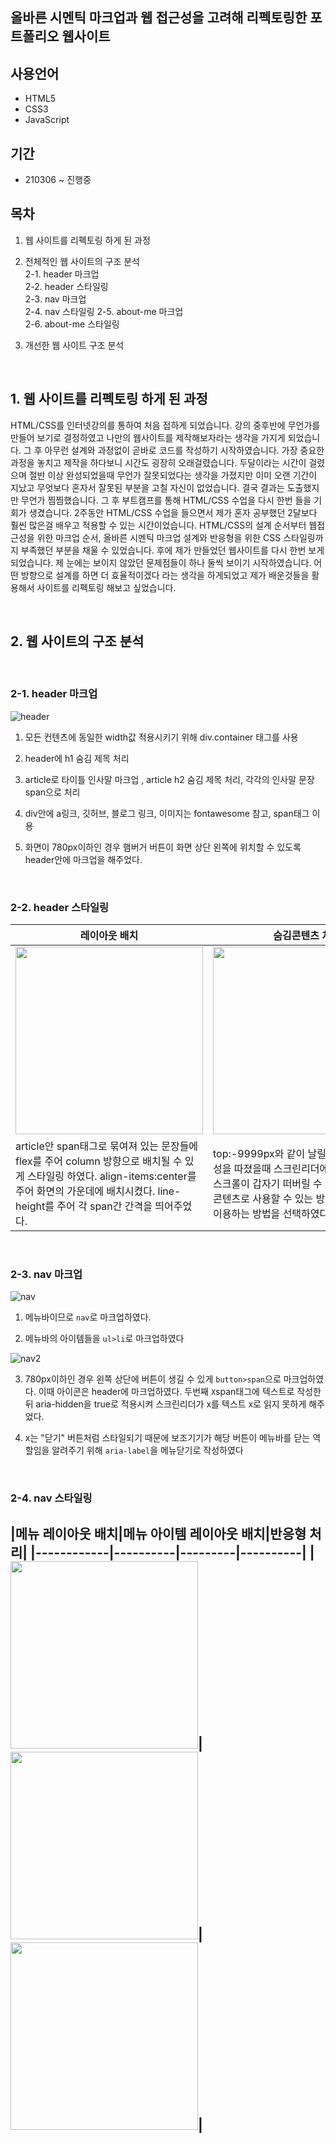 ## 올바른 시멘틱 마크업과 웹 접근성을 고려해 리펙토링한 포트폴리오 웹사이트

## 사용언어    

- HTML5
- CSS3
- JavaScript

## 기간    
- 210306 ~ 진행중

## 목차

1. 웹 사이트를 리펙토링 하게 된 과정   

2. 전체적인 웹 사이트의 구조 분석    
  2-1. header 마크업    
  2-2. header 스타일링      
  2-3. nav 마크업            
  2-4. nav 스타일링
  2-5. about-me 마크업    
  2-6. about-me 스타일링      

3. 개선한 웹 사이트 구조 분석    

<br>

## 1. 웹 사이트를 리펙토링 하게 된 과정
HTML/CSS를 인터넷강의를 통하여 처음 접하게 되었습니다. 강의 중후반에 무언가를 만들어 보기로 결정하였고 나만의 웹사이트를 제작해보자라는 생각을 가지게 되었습니다. 그 후 아무런 설계와 과정없이 곧바로 코드를 작성하기 시작하였습니다. 가장 중요한 과정을 놓치고 제작을 하다보니 시간도 굉장히 오래걸렸습니다. 두달이라는 시간이 걸렸으며 절반 이상 완성되었을때 무언가 잘못되었다는 생각을 가졌지만 이미 오랜 기간이 지났고 무엇보다 혼자서 잘못된 부분을 고칠 자신이 없었습니다. 결국 결과는 도출했지만 무언가 찜찜했습니다. 그 후 부트캠프를 통해 HTML/CSS 수업을 다시 한번 들을 기회가 생겼습니다. 2주동안 HTML/CSS 수업을 들으면서 제가 혼자 공부했던 2달보다 훨씬 많은걸 배우고 적용할 수 있는 시간이었습니다. HTML/CSS의 설계 순서부터 웹접근성을 위한 마크업 순서, 올바른 시멘틱 마크업 설계와 반응형을 위한 CSS 스타일링까지 부족했던 부분을 채울 수 있었습니다. 후에 제가 만들었던 웹사이트를 다시 한번 보게 되었습니다. 제 눈에는 보이지 않았던 문제점들이 하나 둘씩 보이기 시작하였습니다. 어떤 방향으로 설계를 하면 더 효율적이겠다 라는 생각을 하게되었고 제가 배운것들을 활용해서 사이트를 리펙토링 해보고 싶었습니다.

<br>

## 2. 웹 사이트의 구조 분석

<br>

### 2-1. header 마크업

![header](https://user-images.githubusercontent.com/64240637/111857281-c4be9200-8973-11eb-9d95-5edeb11c0b8d.png)



1. 모든 컨텐츠에 동일한  width값 적용시키기 위해 div.container 태그를 사용
   
2.  header에 h1 숨김 제목 처리 
   
3.  article로 타이틀 인사말 마크업 , article h2 숨김 제목 처리, 각각의 인사말 문장 span으로 처리

4. div안에 a링크, 깃허브, 블로그 링크, 이미지는 fontawesome 참고, span태그 이용    

5. 화면이 780px이하인 경우 햄버거 버튼이 화면 상단 왼쪽에 위치할 수 있도록 header안에 마크업을 해주었다.  

<br>

### 2-2. header 스타일링

|레이아웃 배치|숨김콘텐츠 처리|background 이미지 처리|반응형 처리|
|------------|----------|---------|----------|
|<img src="https://user-images.githubusercontent.com/64240637/111627579-8a99a700-8832-11eb-8cae-ecec34062c94.png" width=300px>|<img src="https://user-images.githubusercontent.com/64240637/111626840-c97b2d00-8831-11eb-90fe-425a4c253406.png" width=300px>|<img src="https://user-images.githubusercontent.com/64240637/111627227-31317800-8832-11eb-9358-646f89e528f2.png" width=300px>|<img src="https://user-images.githubusercontent.com/64240637/111626827-c718d300-8831-11eb-8e46-79db8a33f89c.png" width=200px>|
|article안 span태그로 묶여져 있는 문장들에 flex를 주어 column 방향으로 배치될 수 있게 스타일링 하였다. align-items:center를 주어 화면의 가운데에 배치시켰다. line-height를 주어 각 span간 간격을 띄어주었다.|top:-9999px와 같이 날릴 수 있지만 웹접근성을 따졌을때 스크린리더에서 접근할때 화면 스크롤이 갑자기 떠버릴 수 있기 때문에 숨김콘텐츠로 사용할 수 있는 방법 중 clip 요소를 이용하는 방법을 선택하였다.  |header의 이미지를 가상요소선택자를 이용하여 배경이미지로 주었다. z-index:-1을 주어 화면 가장 뒤에 깔릴 수 있게 하였다.|780px과 420px를 기준으로 화면의 텍스트 크기를 조절하였고 햄버거 버튼이 보일 수 있도록 display:block를 주었다|

<br>

### 2-3. nav 마크업
![nav](https://user-images.githubusercontent.com/64240637/111856836-c9ce1200-8970-11eb-9cac-7611ca5e6e6d.png)


1. 메뉴바이므로 ```nav```로 마크업하였다.
   
2. 메뉴바의 아이템들을 ```ul>li```로 마크업하였다
   

![nav2](https://user-images.githubusercontent.com/64240637/111856838-ccc90280-8970-11eb-88c1-ae5f29629eec.png)

3. 780px이하인 경우 왼쪽 상단에 버튼이 생길 수 있게 ```button>span```으로 마크업하였다. 이때 아이콘은 header에 마크업하였다. 두번째 ```X```span태그에 텍스트로 작성한뒤 aria-hidden을 true로 적용시켜 스크린리더가 x를 텍스트 x로 읽지 못하게 해주었다.    

4. x는 "닫기" 버튼처럼 스타일되기 때문에 보조기기가 해당 버튼이 메뉴바를 닫는 역할임을 알려주기 위해 ```aria-label```을 메뉴닫기로 작성하였다 

<br>

### 2-4. nav 스타일링

|메뉴 레이아웃 배치|메뉴 아이템 레이아웃 배치|반응형 처리|
|------------|----------|---------|----------|
|<img src="https://user-images.githubusercontent.com/64240637/111857366-53cbaa00-8974-11eb-849d-8d85df3fcc5a.png" width=300px>|<img src="https://user-images.githubusercontent.com/64240637/111857363-4e6e5f80-8974-11eb-8639-667b865fe79b.png" width=300px>|<img src="https://user-images.githubusercontent.com/64240637/111857368-562e0400-8974-11eb-9194-991d590d4f97.png" width=300px>|
--


